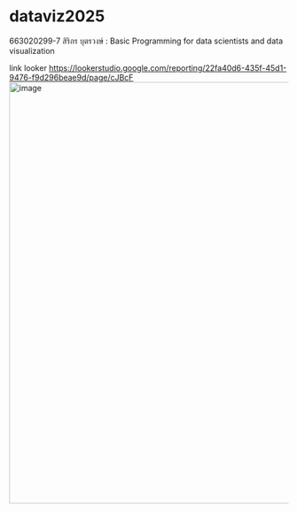 # dataviz2025
663020299-7 สิริกร บุตรวงษ์  : Basic Programming for data scientists and data visualization

link looker
https://lookerstudio.google.com/reporting/22fa40d6-435f-45d1-9476-f9d296beae9d/page/cJBcF 
<img width="1147" height="761" alt="image" src="https://github.com/user-attachments/assets/a84de6be-9217-4c2f-823c-378196ba0a56" />
